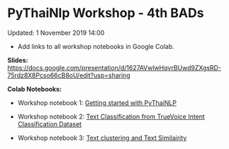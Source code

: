 # PyThaiNlp Workshop - 4th BADs 



Updated: 1 November 2019 14:00
  -  Add links to all workshop notebooks in Google Colab.


__Slides:__ https://docs.google.com/presentation/d/1627AVwlwHqvrBUwd9ZXgsRD-75rdz8X8Pcso66cB8oU/edit?usp=sharing



__Colab Notebooks:__

- Workshop notebook 1: [Getting started with PyThaiNLP](https://colab.research.google.com/drive/1ODNYd73ya-d3lDpDF_LQ3A6B0iouhS0M)

- Workshop notebook 2: [Text Classification from TrueVoice Intent Classification Dataset](https://colab.research.google.com/drive/1Dq92spjdcozVZkAKoTQohJXMJfS4JexI)

- Workshop notebook 3: [Text clustering and Text Similairity]( https://colab.research.google.com/drive/1sf3l0xvhCj4hg71gnKxRGiXcAuXYFbdZ)
